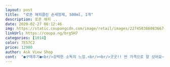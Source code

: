 ```yaml
---
layout: post 
title:  "로픈 해피클린 손세정제, 500ml, 1개" 
description: 로픈 해피 ..
date: 2020-02-27 06:12:46 
img: https://static.coupangcdn.com/image/retail/images/227450386083667-ded1857a-463c-4f91-b2ad-3ef0b171db40.jpg 
linkUrl: https://coupa.ng/brg5H7 
categories: [1014] 
color: 7E57C2 
price: 12900 
author: Ask View Shop 
cont:  "●구매후기●<br/>강력한 소독의 느낌.<br/><br/>굿굿!! 싼 가격으로 잘 샀어요~ 향도 레몬향이라 독하지 않고 자주 쓰기 좋아요<br/>요즘 코로나바이러스의 가정 핸드소독제 로 집 출입문 입구에 필수품으로 가정용 필수 구비용 최고임 ... <br/><br/>원래 이 가격이었을까 싶지만<br/>적당한 가격에 적당한 품질<br/>조금 묽은 듯하지만 알콜 냄새 진함<br/>강력한 소독의 느낌.<br/><br/>굿굿!! 싼 가격으로 잘 샀어요~ 향도 레몬향이라 독하지 않고 자주 쓰기 좋아요<br/>요즘 코로나바이러스의 가정 핸드소독제 로 집 출입문 입구에 필수품으로 가정용 필수 구비용 최고임 ... <br/><br/>원래 이 가격이었을까 싶지만<br/>적당한 가격에 적당한 품질<br/>조금 묽은 듯하지만 알콜 냄새 진함<br/>" 
---
```

